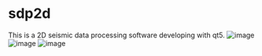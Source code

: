 # sdp2d
This is a 2D seismic data processing software developing with qt5. 
![image](https://user-images.githubusercontent.com/100523053/155886113-af585e08-c660-459c-9bf1-9be567164468.png)
![image](https://user-images.githubusercontent.com/100523053/155886129-8fd808c2-00ac-4cb2-8373-bbb06dc349d4.png)
![image](https://user-images.githubusercontent.com/100523053/155886136-38eb0125-129f-4d0b-b274-b52d8261aa15.png)
